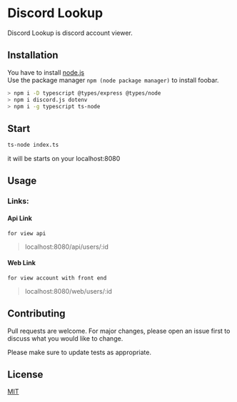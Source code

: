 # Discord Lookup

Discord Lookup is discord account viewer.

## Installation

You have to install [node.js](https://nodejs.org/en/)\
Use the package manager `npm (node package manager)` to install foobar.

```bash
> npm i -D typescript @types/express @types/node
> npm i discord.js dotenv
> npm i -g typescript ts-node
```

## Start

```bash
ts-node index.ts
```

it will be starts on your localhost:8080

## Usage

### Links:
#### Api Link
`for view api`
> localhost:8080/api/users/:id
#### Web Link
`for view account with front end`
> localhost:8080/web/users/:id
## Contributing
Pull requests are welcome. For major changes, please open an issue first to discuss what you would like to change.

Please make sure to update tests as appropriate.

## License
[MIT](https://choosealicense.com/licenses/mit/)

